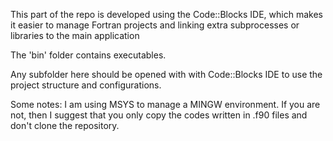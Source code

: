 This part of the repo is developed using the Code::Blocks IDE, which makes it easier to manage Fortran projects
and linking extra subprocesses or libraries to the main application

The 'bin' folder contains executables.

Any subfolder here should be opened with with Code::Blocks IDE to use the project structure and configurations.

Some notes:
I am using MSYS to manage a MINGW environment. If you are not, then I suggest that you only copy the codes written in .f90 files and don't clone the repository.
